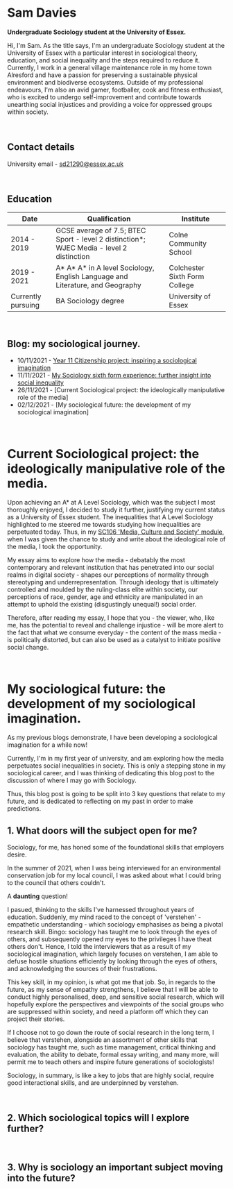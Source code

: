 # **Sam Davies**
**Undergraduate Sociology student at the University of Essex.**

Hi, I'm Sam. As the title says, I'm an undergraduate Sociology student at the University of Essex with a particular interest in sociological theory, education, and social inequality and the steps required to reduce it. Currently, I work in a general village maintenance role in my home town Alresford and have a passion for preserving a sustainable physical environment and biodiverse ecosystems. Outside of my professional endeavours, I'm also an avid gamer, footballer, cook and fitness enthusiast, who is excited to undergo self-improvement and contribute towards unearthing social injustices and providing a voice for oppressed groups within society.

<br>

## Contact details
University email - sd21290@essex.ac.uk

<br>

## Education

| Date | Qualification | Institute |
--- | --- | ---
|2014 - 2019|GCSE average of 7.5; BTEC Sport - level 2 distinction*; WJEC Media - level 2 distinction|Colne Community School|
|2019 - 2021|A* A* A* in A level Sociology, English Language and Literature, and Geography|Colchester Sixth Form College|
|Currently pursuing |BA Sociology degree|University of Essex|

<br>

## Blog: my sociological journey.
- 10/11/2021 - [Year 11 Citizenship project: inspiring a sociological imagination](2021-11-10-year-eleven-project.md)
- 11/11/2021 - [My Sociology sixth form experience: further insight into social inequality](2021-11-11-sociology-at-sixth-form.md)
- 26/11/2021 - [Current Sociological project: the ideologically manipulative role of the media]
- 02/12/2021 - [My sociological future: the development of my sociological imagination]

<br>

# Current Sociological project: the ideologically manipulative role of the media.

Upon achieving an A* at A Level Sociology, which was the subject I most thoroughly enjoyed, I decided to study it further, justifying my current status as a University of Essex student. The inequalities that A Level Sociology highlighted to me steered me towards studying how inequalities are perpetuated today. Thus, in my [SC106 'Media, Culture and Society' module](https://www1.essex.ac.uk/modules/Default.aspx?coursecode=SC106), when I was given the chance to study and write about the ideological role of the media, I took the opportunity.

My essay aims to explore how the media - debatably the most contemporary and relevant institution that has penetrated into our social realms in digital society - shapes our perceptions of normality through stereotyping and underrepresentation. Through ideology that is ultimately controlled and moulded by the ruling-class elite within society, our perceptions of race, gender, age and ethnicity are manipulated in an attempt to uphold the existing (disgustingly unequal!) social order.

Therefore, after reading my essay, I hope that you - the viewer, who, like me, has the potential to reveal and challenge injustice - will be more alert to the fact that what we consume everyday - the content of the mass media - is politically distorted, but can also be used as a catalyst to initiate positive social change. 



<br>

# My sociological future: the development of my sociological imagination.

As my previous blogs demonstrate, I have been developing a sociological imagination for a while now!

Currently, I'm in my first year of university, and am exploring how the media perpetuates social inequalities in society. This is only a stepping stone in my sociological career, and I was thinking of dedicating this blog post to the discussion of where I may go with Sociology.

Thus, this blog post is going to be split into 3 key questions that relate to my future, and is dedicated to reflecting on my past in order to make predictions.

## ****1. What doors will the subject open for me?**** 

Sociology, for me, has honed some of the foundational skills that employers desire. 

In the summer of 2021, when I was being interviewed for an environmental conservation job for my local council, I was asked about what I could bring to the council that others couldn't. 

A ****daunting**** question!

I pasued, thinking to the skills I've harnessed throughout years of education. Suddenly, my mind raced to the concept of 'verstehen' - empathetic understanding - which sociology emphasises as being a pivotal research skill. Bingo: sociology has taught me to look through the eyes of others, and subsequently opened my eyes to the privileges I have theat others don't. Hence, I told the interviewers that as a result of my sociological imagination, which largely focuses on verstehen, I am able to defuse hostile situations efficiently by looking through the eyes of others, and acknowledging the sources of their frustrations.

This key skill, in my opinion, is what got me that job. So, in regards to the future, as my sense of empathy strengthens, I believe that I will be able to conduct highly personalised, deep, and sensitive social research, which will hopefully explore the perspectives and viewpoints of the social groups who are suppressed within society, and need a platform off which they can project their stories.

If I choose not to go down the route of social research in the long term, I believe that verstehen, alongside an assortment of other skills that sociology has taught me, such as time management, critical thinking and evaluation, the ability to debate, formal essay writing, and many more, will permit me to teach others and inspire future generations of sociologists!

Sociology, in summary, is like a key to jobs that are highly social, require good interactional skills, and are underpinned by verstehen.

<br>

## ****2. Which sociological topics will I explore further?**** 



<br>

## ****3. Why is sociology an important subject moving into the future?****
